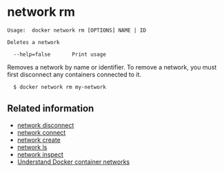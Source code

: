 <!--[metadata]>
+++
title = "network rm"
description = "the network rm command description and usage"
keywords = ["network, rm"]
[menu.main]
parent = "smn_cli"
+++
<![end-metadata]-->

# network rm

    Usage:  docker network rm [OPTIONS] NAME | ID

    Deletes a network

      --help=false       Print usage

Removes a network by name or identifier. To remove a network, you must first disconnect any containers connected to it.

```bash
  $ docker network rm my-network
```

## Related information

* [network disconnect ](network_disconnect.md)
* [network connect](network_connect.md)
* [network create](network_create.md)
* [network ls](network_ls.md)
* [network inspect](network_inspect.md)
* [Understand Docker container networks](../../userguide/networking/dockernetworks.md)
